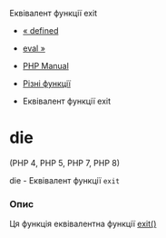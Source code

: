 Еквівалент функції exit

-   [« defined](function.defined.html)
    
-   [eval »](function.eval.html)
    
-   [PHP Manual](index.html)
    
-   [Різні функції](ref.misc.html)
    
-   Еквівалент функції exit
    

# die

(PHP 4, PHP 5, PHP 7, PHP 8)

die - Еквівалент функції `exit`

### Опис

Ця функція еквівалентна функції [exit()](function.exit.html)